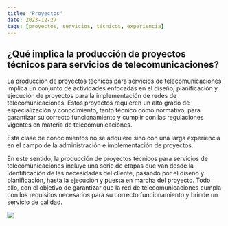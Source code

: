 ```yaml
---
title: "Proyectos"
date: 2023-12-27
tags: [proyectos, servicios, técnicos, experiencia]
---
```


## ¿Qué implica la producción de proyectos técnicos para servicios de telecomunicaciones?

La producción de proyectos técnicos para servicios de telecomunicaciones implica un conjunto de actividades enfocadas en el diseño, planificación y ejecución de proyectos para la implementación de redes de telecomunicaciones. Estos proyectos requieren un alto grado de especialización y conocimiento, tanto técnico como normativo, para garantizar su correcto funcionamiento y cumplir con las regulaciones vigentes en materia de telecomunicaciones.

Esta clase de conocimientos no se adquiere sino con una larga experiencia en el campo de la administración e implementación de proyectos.

En este sentido, la producción de proyectos técnicos para servicios de telecomunicaciones incluye una serie de etapas que van desde la identificación de las necesidades del cliente, pasando por el diseño y planificación, hasta la ejecución y puesta en marcha del proyecto. Todo ello, con el objetivo de garantizar que la red de telecomunicaciones cumpla con los requisitos necesarios para su correcto funcionamiento y brinde un servicio de calidad.

![](https://bafybeiheluxag5p2gi7q67w2qexf662uyvkxrkzt6qbtoie66gwkvrbryq.ipfs.nftstorage.link/)
